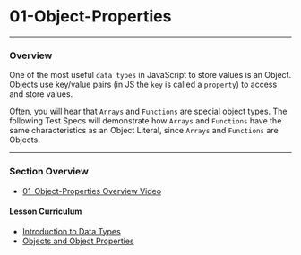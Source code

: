# 01-Object-Properties

<hr>

### Overview

One of the most useful `data types` in JavaScript to store values is an Object.  Objects use key/value pairs (in JS the `key` is called a `property`) to access and store values. 

Often, you will hear that `Arrays` and `Functions` are special object types.  The following Test Specs will demonstrate how `Arrays` and `Functions` have the same characteristics as an Object Literal, since `Arrays` and `Functions` are Objects. 

<hr>

### Section Overview

- [01-Object-Properties Overview Video](https://youtu.be/kSSjUWQjjPQ)

#### Lesson Curriculum

 - [Introduction to Data Types](https://learn.fullstackacademy.com/workshop/57a21d1d39616e0300f91dd6/content/57acce87b95bba03002d5f69/text)
 - [Objects and Object Properties](https://learn.fullstackacademy.com/workshop/57a21d1d39616e0300f91dd6/content/57acceacfaa89d0300dbb774/text)

